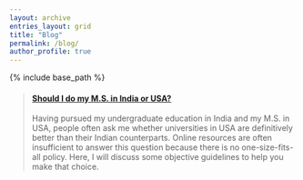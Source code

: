 ```yaml
---
layout: archive
entries_layout: grid
title: "Blog"
permalink: /blog/
author_profile: true
---
```


{% include base_path %}

<div id="retainable-rss-embed" 
data-rss="https://medium.com/feed/retainable,
https://medium.com/feed/vue-mastery"
data-maxcols="3" 
data-layout="grid" 
data-poststyle="inline" 
data-readmore="Read the rest" 
data-buttonclass="btn btn-primary" 
data-offset="-100"></div>

<script src="https://www.retainable.io/assets/retainable/rss-embed/retainable-rss-embed.js"></script>

<blockquote class="embedly-card"><h4><a href="https://medium.com/age-of-awareness/should-i-do-my-m-s-in-india-or-usa-8c6b3631ee3f">Should I do my M.S. in India or USA?</a></h4><p>Having pursued my undergraduate education in India and my M.S. in USA, people often ask me whether universities in USA are definitively better than their Indian counterparts. Online resources are often insufficient to answer this question because there is no one-size-fits-all policy. Here, I will discuss some objective guidelines to help you make that choice.</p></blockquote>
<script async src="//cdn.embedly.com/widgets/platform.js" charset="UTF-8"></script>
